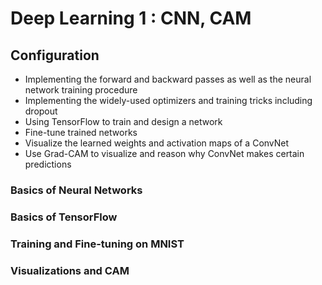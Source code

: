 # Deep Learning 1 : CNN, CAM

## Configuration
* Implementing the forward and backward passes as well as the neural network training procedure
* Implementing the widely-used optimizers and training tricks including dropout
* Using TensorFlow to train and design a network
* Fine-tune trained networks
* Visualize the learned weights and activation maps of a ConvNet
* Use Grad-CAM to visualize and reason why ConvNet makes certain predictions

### Basics of Neural Networks

### Basics of TensorFlow

### Training and Fine-tuning on MNIST

### Visualizations and CAM 
